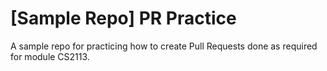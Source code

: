 # [Sample Repo] PR Practice
A sample repo for practicing how to create Pull Requests done as required for module CS2113.
